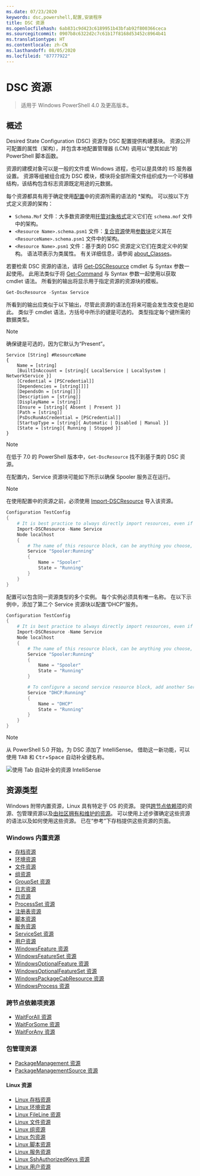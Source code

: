 ```yaml
---
ms.date: 07/23/2020
keywords: dsc,powershell,配置,安装程序
title: DSC 资源
ms.openlocfilehash: 6ab831c9d423c6189951b43bfab92f800366ceca
ms.sourcegitcommit: 0907b8c6322d2c7c61b17f8168d53452c8964b41
ms.translationtype: HT
ms.contentlocale: zh-CN
ms.lasthandoff: 08/05/2020
ms.locfileid: "87777922"
---
```

# <a name="dsc-resources"></a>DSC 资源

> 适用于 Windows PowerShell 4.0 及更高版本。

## <a name="overview"></a>概述

Desired State Configuration (DSC) 资源为 DSC 配置提供构建基块。 资源公开可配置的属性（架构），并包含本地配置管理器 (LCM) 调用以“使其如此”的 PowerShell 脚本函数。

资源的建模对象可以是一般的文件或 Windows 进程，也可以是具体的 IIS 服务器设置。 资源等组被组合成为 DSC 模块，模块将全部所需文件组织成为一个可移植结构，该结构包含标志资源既定用途的元数据。

每个资源都具有用于确定使用[配置](../configurations/configurations.md)中的资源所需的语法的 *架构。
可以按以下方式定义资源的架构：

- `Schema.Mof` 文件：大多数资源使用[托管对象格式](/windows/desktop/wmisdk/managed-object-format--mof-)定义它们在 `schema.mof` 文件中的架构。
- `<Resource Name>.schema.psm1` 文件：[复合资源](../configurations/compositeConfigs.md)使用[参数块](/powershell/module/microsoft.powershell.core/about/about_functions?view=powershell-6#functions-with-parameters)定义其在 `<ResourceName>.schema.psm1` 文件中的架构。
- `<Resource Name>.psm1` 文件：基于类的 DSC 资源定义它们在类定义中的架构。 语法项表示为类属性。 有关详细信息，请参阅 [about_Classes](/powershell/module/psdesiredstateconfiguration/about/about_classes_and_dsc)。

若要检索 DSC 资源的语法，请将 [Get-DSCResource](/powershell/module/PSDesiredStateConfiguration/Get-DscResource) cmdlet 与 Syntax 参数一起使用。 此用法类似于将 [Get-Command](/powershell/module/microsoft.powershell.core/get-command) 与 Syntax 参数一起使用以获取 cmdlet 语法。 所看到的输出将显示用于指定资源的资源块的模板。

```powershell
Get-DscResource -Syntax Service
```

所看到的输出应类似于以下输出，尽管此资源的语法在将来可能会发生改变也是如此。 类似于 cmdlet 语法，方括号中所示的键是可选的。 类型指定每个键所需的数据类型。

> [!NOTE]
> 确保键是可选的，因为它默认为“Present”。

```output
Service [String] #ResourceName
{
    Name = [string]
    [BuiltInAccount = [string]{ LocalService | LocalSystem | NetworkService }]
    [Credential = [PSCredential]]
    [Dependencies = [string[]]]
    [DependsOn = [string[]]]
    [Description = [string]]
    [DisplayName = [string]]
    [Ensure = [string]{ Absent | Present }]
    [Path = [string]]
    [PsDscRunAsCredential = [PSCredential]]
    [StartupType = [string]{ Automatic | Disabled | Manual }]
    [State = [string]{ Running | Stopped }]
}
```

> [!NOTE]
> 在低于 7.0 的 PowerShell 版本中，`Get-DscResource` 找不到基于类的 DSC 资源。

在配置内，Service 资源块可能如下所示以确保 Spooler 服务正在运行。

> [!NOTE]
> 在使用配置中的资源之前，必须使用 [Import-DSCResource](../configurations/import-dscresource.md) 导入该资源。

```powershell
Configuration TestConfig
{
    # It is best practice to always directly import resources, even if the resource is a built-in resource.
    Import-DSCResource -Name Service
    Node localhost
    {
        # The name of this resource block, can be anything you choose, as long as it is of type [String] as indicated by the schema.
        Service "Spooler:Running"
        {
            Name = "Spooler"
            State = "Running"
        }
    }
}
```

配置可以包含同一资源类型的多个实例。 每个实例必须具有唯一名称。 在以下示例中，添加了第二个 Service 资源块以配置“DHCP”服务。

```powershell
Configuration TestConfig
{
    # It is best practice to always directly import resources, even if the resource is a built-in resource.
    Import-DSCResource -Name Service
    Node localhost
    {
        # The name of this resource block, can be anything you choose, as long as it is of type [String] as indicated by the schema.
        Service "Spooler:Running"
        {
            Name = "Spooler"
            State = "Running"
        }

        # To configure a second service resource block, add another Service resource block and use a unique name.
        Service "DHCP:Running"
        {
            Name = "DHCP"
            State = "Running"
        }
    }
}
```

> [!NOTE]
> 从 PowerShell 5.0 开始，为 DSC 添加了 IntelliSense。 借助这一新功能，可以使用 <kbd>TAB</kbd> 和 <kbd>Ctr</kbd>+<kbd>Space</kbd> 自动补全键名称。

![使用 Tab 自动补全的资源 IntelliSense](media/resources/resource-tabcompletion.png)

## <a name="types-of-resources"></a>资源类型

Windows 附带内置资源，Linux 具有特定于 OS 的资源。 提供[跨节点依赖项](../configurations/crossNodeDependencies.md)的资源、包管理资源以及[由社区拥有和维护的资源](https://github.com/dsccommunity)。 可以使用上述步骤确定这些资源的语法以及如何使用这些资源。 已在“参考”下存档提供这些资源的页面。

### <a name="windows-built-in-resources"></a>Windows 内置资源

- [存档资源](../reference/resources/windows/archiveResource.md)
- [环境资源](../reference/resources/windows/environmentResource.md)
- [文件资源](../reference/resources/windows/fileResource.md)
- [组资源](../reference/resources/windows/groupResource.md)
- [GroupSet 资源](../reference/resources/windows/groupSetResource.md)
- [日志资源](../reference/resources/windows/logResource.md)
- [包资源](../reference/resources/windows/packageResource.md)
- [ProcessSet 资源](../reference/resources/windows/ProcessSetResource.md)
- [注册表资源](../reference/resources/windows/registryResource.md)
- [脚本资源](../reference/resources/windows/scriptResource.md)
- [服务资源](../reference/resources/windows/serviceResource.md)
- [ServiceSet 资源](../reference/resources/windows/serviceSetResource.md)
- [用户资源](../reference/resources/windows/userResource.md)
- [WindowsFeature 资源](../reference/resources/windows/windowsFeatureResource.md)
- [WindowsFeatureSet 资源](../reference/resources/windows/windowsFeatureSetResource.md)
- [WindowsOptionalFeature 资源](../reference/resources/windows/windowsOptionalFeatureResource.md)
- [WindowsOptionalFeatureSet 资源](../reference/resources/windows/windowsOptionalFeatureSetResource.md)
- [WindowsPackageCabResource 资源](../reference/resources/windows/windowsPackageCabResource.md)
- [WindowsProcess 资源](../reference/resources/windows/windowsProcessResource.md)

### <a name="cross-node-dependency-resources"></a>跨节点依赖项资源

- [WaitForAll 资源](../reference/resources/windows/waitForAllResource.md)
- [WaitForSome 资源](../reference/resources/windows/waitForSomeResource.md)
- [WaitForAny 资源](../reference/resources/windows/waitForAnyResource.md)

### <a name="package-management-resources"></a>包管理资源

- [PackageManagement 资源](../reference/resources/packagemanagement/PackageManagementDscResource.md)
- [PackageManagementSource 资源](../reference/resources/packagemanagement/PackageManagementSourceDscResource.md)

#### <a name="linux-resources"></a>Linux 资源

- [Linux 存档资源](../reference/resources/linux/lnxArchiveResource.md)
- [Linux 环境资源](../reference/resources/linux/lnxEnvironmentResource.md)
- [Linux FileLine 资源](../reference/resources/linux/lnxFileLineResource.md)
- [Linux 文件资源](../reference/resources/linux/lnxFileResource.md)
- [Linux 组资源](../reference/resources/linux/lnxGroupResource.md)
- [Linux 包资源](../reference/resources/linux/lnxPackageResource.md)
- [Linux 脚本资源](../reference/resources/linux/lnxScriptResource.md)
- [Linux 服务资源](../reference/resources/linux/lnxServiceResource.md)
- [Linux SshAuthorizedKeys 资源](../reference/resources/linux/lnxSshAuthorizedKeysResource.md)
- [Linux 用户资源](../reference/resources/linux/lnxUserResource.md)
